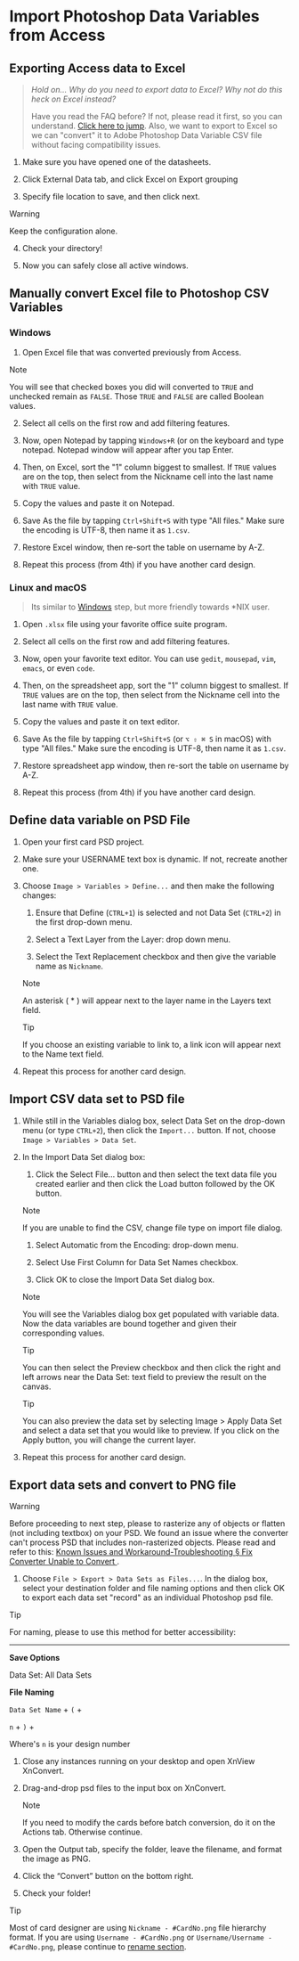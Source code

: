 # Import Photoshop Data Variables from Access

## Exporting Access data to Excel

> *Hold on… Why do you need to export data to Excel? Why not do this heck on Excel instead?*
>
> Have you read the FAQ before? If not, please read it first, so you can understand.
> [Click here to jump](tutorial/automation/prerequisites/readme.md). Also, we want to export to
> Excel so we can "convert" it to Adobe Photoshop Data Variable CSV file without facing
> compatibility issues.

1. Make sure you have opened one of the datasheets.

2. Click External Data tab, and click Excel on Export grouping

3. Specify file location to save, and then click next.

> [!WARNING]
> Keep the configuration alone.

4. Check your directory!

5. Now you can safely close all active windows.

## Manually convert Excel file to Photoshop CSV Variables

### Windows

1. Open Excel file that was converted previously from Access.

> [!NOTE]
> You will see that checked boxes you did will converted to `TRUE` and unchecked remain as `FALSE`.
> Those `TRUE` and `FALSE` are called Boolean values.

2. Select all cells on the first row and add filtering features.

3. Now, open Notepad by tapping `Windows+R` (or on the keyboard and type notepad. Notepad window
   will appear after you tap Enter.

4. Then, on Excel, sort the "1" column biggest to smallest. If `TRUE` values are on the top, then
   select from the Nickname cell into the last name with `TRUE` value.

5. Copy the values and paste it on Notepad.

6. Save As the file by tapping `Ctrl+Shift+S` with type "All files." Make sure the encoding is
   UTF-8, then name it as `1.csv`.

7. Restore Excel window, then re-sort the table on username by A-Z.

8. Repeat this process (from 4th) if you have another card design.

### Linux and macOS

> Its similar to [Windows](#windows) step, but more friendly towards *NIX user.

1. Open `.xlsx` file using your favorite office suite program.

2. Select all cells on the first row and add filtering features.

3. Now, open your favorite text editor. You can use `gedit`, `mousepad`, `vim`, `emacs`,
   or even `code`.

4. Then, on the spreadsheet app, sort the "1" column biggest to smallest. If `TRUE` values are on
   the top, then select from the Nickname cell into the last name with `TRUE` value.

5. Copy the values and paste it on text editor.

6. Save As the file by tapping `Ctrl+Shift+S` (or `⌥ ⇧ ⌘ S` in macOS) with type "All files." Make
   sure the encoding is UTF-8, then name it as `1.csv`.

7. Restore spreadsheet app window, then re-sort the table on username by A-Z.

8. Repeat this process (from 4th) if you have another card design.

## Define data variable on PSD File

1. Open your first card PSD project.

2. Make sure your USERNAME text box is dynamic. If not, recreate another one.

3. Choose `Image > Variables > Define...` and then make the following changes:

   1. Ensure that Define (`CTRL+1`) is selected and not Data Set (`CTRL+2`) in the first
      drop-down menu.

   2. Select a Text Layer from the Layer: drop down menu.

   3. Select the Text Replacement checkbox and then give the variable name as `Nickname`.

   > [!NOTE]
   > An asterisk ( * ) will appear next to the layer name in the Layers text field.

   > [!TIP]
   > If you choose an existing variable to link to, a link icon will appear next to the Name text
   > field.

4. Repeat this process for another card design.

## Import CSV data set to PSD file

1. While still in the Variables dialog box, select Data Set on the drop-down menu (or
   type `CTRL+2`), then click the `Import...` button. If not, choose `Image > Variables > Data Set`.

2. In the Import Data Set dialog box:

   1. Click the Select File... button and then select the text data file you created earlier and
      then click the Load button followed by the OK button.

   > [!NOTE]
   > If you are unable to find the CSV, change file type on import file dialog.

   1. Select Automatic from the Encoding: drop-down menu.

   2. Select Use First Column for Data Set Names checkbox.

   3. Click OK to close the Import Data Set dialog box.

   > [!NOTE]
   > You will see the Variables dialog box get populated with variable data. Now the data variables
   > are bound together and given their corresponding values.

   > [!TIP]
   > You can then select the Preview checkbox and then click the right and left arrows near the Data
   > Set: text field to preview the result on the canvas.

   > [!TIP]
   > You can also preview the data set by selecting Image > Apply Data Set and select a data set
   > that you would like to preview. If you click on the Apply button, you will change the current
   > layer.

3. Repeat this process for another card design.

## Export data sets and convert to PNG file

> [!WARNING]
> Before proceeding to next step, please to rasterize any of objects or flatten (not including
> textbox) on your PSD. We found an issue where the converter can't process PSD that includes
> non-rasterized objects. Please read and refer to this:
> [Known Issues and Workaround-Troubleshooting § Fix Converter Unable to Convert
> ](tutorial/automation/troubleshooting/photoshop/cant_export.md).

1. Choose `File > Export > Data Sets as Files...`. In the dialog box, select your destination folder
   and file naming options and then click OK to export each data set "record" as an individual
   Photoshop psd file.

> [!TIP]
> For naming, please to use this method for better accessibility:
>
> <hr/>
>
> **Save Options**
>
> Data Set: All Data Sets
>
> **File Naming**
>
> `Data Set Name` + `(` +
>
> `n` + `)` +
>
> Where's `n` is your design number

1. Close any instances running on your desktop and open XnView XnConvert.

2. Drag-and-drop psd files to the input box on XnConvert.

   > [!NOTE]
   > If you need to modify the cards before batch conversion, do it on the Actions tab. Otherwise
   > continue.

3. Open the Output tab, specify the folder, leave the filename, and format the image as PNG.

4. Click the “Convert” button on the bottom right.

5. Check your folder!

> [!TIP]
> Most of card designer are using `Nickname - #CardNo.png` file hierarchy format. If you are using
> `Username - #CardNo.png` or `Username/Username - #CardNo.png`, please continue to
> [rename section](tutorial/automation/rename/readme.md).
